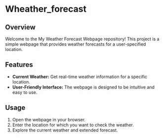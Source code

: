 # Wheather_forecast


## Overview

Welcome to the My Weather Forecast Webpage repository! This project is a simple webpage that provides weather forecasts for a user-specified location.

## Features

- **Current Weather:** Get real-time weather information for a specific location.
- **User-Friendly Interface:** The webpage is designed to be intuitive and easy to use.


## Usage

1. Open the webpage in your browser.
2. Enter the location for which you want to check the weather.
3. Explore the current weather and extended forecast.
